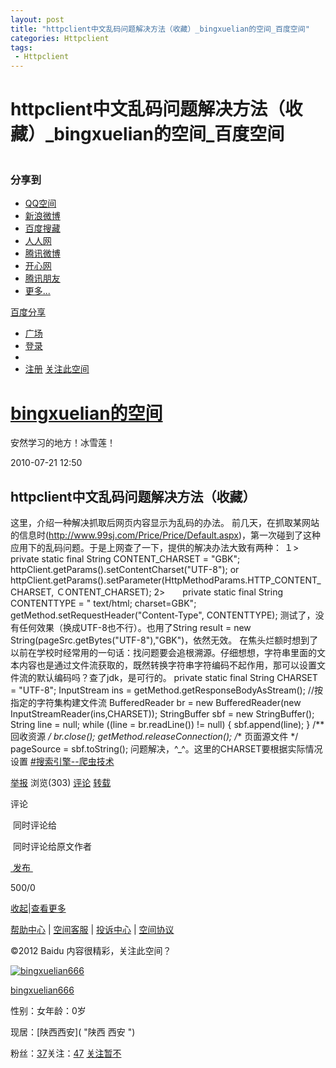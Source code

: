 ```yaml
---
layout: post
title: "httpclient中文乱码问题解决方法（收藏）_bingxuelian的空间_百度空间"
categories: Httpclient
tags: 
 - Httpclient
--- 
```


# httpclient中文乱码问题解决方法（收藏）_bingxuelian的空间_百度空间

![]()

### 分享到

* [QQ空间](http://hi.baidu.com/rtgguumtrjjmqsr/item/7c49ab87b2b3ef804414cfa2#)
* [新浪微博](http://hi.baidu.com/rtgguumtrjjmqsr/item/7c49ab87b2b3ef804414cfa2#)
* [百度搜藏](http://hi.baidu.com/rtgguumtrjjmqsr/item/7c49ab87b2b3ef804414cfa2#)
* [人人网](http://hi.baidu.com/rtgguumtrjjmqsr/item/7c49ab87b2b3ef804414cfa2#)
* [腾讯微博](http://hi.baidu.com/rtgguumtrjjmqsr/item/7c49ab87b2b3ef804414cfa2#)
* [开心网](http://hi.baidu.com/rtgguumtrjjmqsr/item/7c49ab87b2b3ef804414cfa2#)
* [腾讯朋友](http://hi.baidu.com/rtgguumtrjjmqsr/item/7c49ab87b2b3ef804414cfa2#)
* [更多...](http://hi.baidu.com/rtgguumtrjjmqsr/item/7c49ab87b2b3ef804414cfa2#)

[百度分享](http://hi.baidu.com/rtgguumtrjjmqsr/item/7c49ab87b2b3ef804414cfa2#)

[](http://hi.baidu.com/)

* [广场](http://hi.baidu.com/index)
* [登录](http://hi.baidu.com/go/login)
*
* [注册](http://hi.baidu.com/go/reg?pmfrom=qingtop)
[关注此空间](http://hi.baidu.com/rtgguumtrjjmqsr/item/7c49ab87b2b3ef804414cfa2#)
# [bingxuelian的空间](http://hi.baidu.com/new/rtgguumtrjjmqsr)

安然学习的地方！冰雪莲！

2010-07-21 12:50

## httpclient中文乱码问题解决方法（收藏）

这里，介绍一种解决抓取后网页内容显示为乱码的办法。
前几天，在抓取某网站的信息时(http://www.99sj.com/Price/Price/Default.aspx)，第一次碰到了这种应用下的乱码问题。于是上网查了一下，提供的解决办法大致有两种：
１>　　private static final String CONTENT_CHARSET = "GBK";
httpClient.getParams().setContentCharset("UTF-8");
or
httpClient.getParams().setParameter(HttpMethodParams.HTTP_CONTENT_CHARSET, ＣONTENT_CHARSET);
2>　　private static final String CONTENTTYPE = " text/html; charset=GBK";
getMethod.setRequestHeader("Content-Type", CONTENTTYPE);
测试了，没有任何效果（换成UTF-8也不行）。也用了String result = new String(pageSrc.getBytes("UTF-8"),"GBK")，依然无效。
在焦头烂额时想到了以前在学校时经常用的一句话：找问题要会追根溯源。仔细想想，字符串里面的文本内容也是通过文件流获取的，既然转换字符串字符编码不起作用，那可以设置文件流的默认编码吗？查了jdk，是可行的。
private static final String CHARSET = "UTF-8";
InputStream ins = getMethod.getResponseBodyAsStream();
//按指定的字符集构建文件流
BufferedReader br = new BufferedReader(new InputStreamReader(ins,CHARSET));
StringBuffer sbf = new StringBuffer();
String line = null;
while ((line = br.readLine()) != null)
{
sbf.append(line);
}
/** 回收资源 */
br.close();
getMethod.releaseConnection();
/** 页面源文件 */
pageSource = sbf.toString();
问题解决，^_^。这里的CHARSET要根据实际情况设置
[#搜索引擎--爬虫技术](http://hi.baidu.com/tag/%E6%90%9C%E7%B4%A2%E5%BC%95%E6%93%8E--%E7%88%AC%E8%99%AB%E6%8A%80%E6%9C%AF/feeds)

[举报](http://hi.baidu.com/rtgguumtrjjmqsr/item/7c49ab87b2b3ef804414cfa2#) 浏览(303) [评论](http://hi.baidu.com/rtgguumtrjjmqsr/item/7c49ab87b2b3ef804414cfa2#) [转载](http://hi.baidu.com/rtgguumtrjjmqsr/item/7c49ab87b2b3ef804414cfa2#)

[](http://hi.baidu.com/rtgguumtrjjmqsr/item/4c5e943cbb3be59eb80c03a5 "上一篇")

[](http://hi.baidu.com/rtgguumtrjjmqsr/item/9259a4973bc07ddb1f4271a5 "下一篇")
评论

 同时评论给 

 同时评论给原文作者 

[ 发布 ](http://hi.baidu.com/rtgguumtrjjmqsr/item/7c49ab87b2b3ef804414cfa2#)

500/0

[收起](http://hi.baidu.com/rtgguumtrjjmqsr/item/7c49ab87b2b3ef804414cfa2#)|[查看更多](http://hi.baidu.com/rtgguumtrjjmqsr/item/7c49ab87b2b3ef804414cfa2#reply)

[帮助中心](http://hi.baidu.com/go/show/introduce) | [空间客服](http://tieba.baidu.com/p/1781683739) | [投诉中心](http://tousu.baidu.com/hi/add) | [空间协议](http://www.baidu.com/search/hi_contract.html)

©2012 Baidu
内容很精彩，关注此空间？[](http://hi.baidu.com/rtgguumtrjjmqsr/item/7c49ab87b2b3ef804414cfa2#)

[![bingxuelian666]()](http://hi.baidu.com/new/rtgguumtrjjmqsr "bingxuelian666")

[bingxuelian666](http://hi.baidu.com/new/rtgguumtrjjmqsr)

性别：女年龄：0岁

现居：[陕西西安]( "陕西 西安 ")

粉丝：[37](http://hi.baidu.com/rtgguumtrjjmqsr/qfriend/show/fans)关注：[47](http://hi.baidu.com/rtgguumtrjjmqsr/qfriend/show/follow)
[关注](http://hi.baidu.com/rtgguumtrjjmqsr/item/7c49ab87b2b3ef804414cfa2#)[暂不](http://hi.baidu.com/rtgguumtrjjmqsr/item/7c49ab87b2b3ef804414cfa2#)

